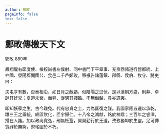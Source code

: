 ```yaml
---
author: 郑畋
pageInfo: false
toc: false
---
```


<div class="heti heti--vertical">

# 鄭畋傳檄天下文

鄭畋 880年

鳳翔隴右節度使、檢校尚書左僕射、同中書門下平章事、充京西諸道行營都統、上柱國、滎陽郡開國公、食邑二千戶鄭畋，移檄告諸藩鎮、郡縣、侯伯、牧守、將吏曰：

夫屯亨有數，否泰相沿，如日月之蔽虧，似陰陽之愆伏。是以漢朝方盛，則莽、卓肆其奸兇；夏道未衰，而羿、浞騁其殘酷。不無僭越，尋亦誅夷。

即知妖孽之生，古今難免。代有忠貞之士，力為匡復之謀。我國家應五運以承乾，躡三王之垂統，綿區飲化，匝宇歸仁。十八帝之鴻猷，銘於神鼎；三百年之睿澤，播在人謠。加以政尚寬弘，刑無枉濫，翼翼勤行於王道，孜孜務卹於生靈。足可傳寶祚於無窮，禦瑤圖於不朽。

</div>
